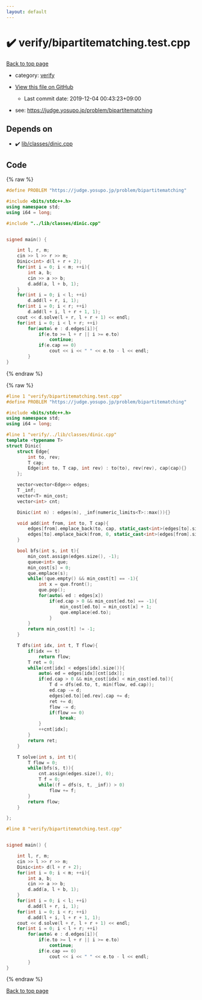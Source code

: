 ```yaml
---
layout: default
---
```


<!-- mathjax config similar to math.stackexchange -->
<script type="text/javascript" async
  src="https://cdnjs.cloudflare.com/ajax/libs/mathjax/2.7.5/MathJax.js?config=TeX-MML-AM_CHTML">
</script>
<script type="text/x-mathjax-config">
  MathJax.Hub.Config({
    TeX: { equationNumbers: { autoNumber: "AMS" }},
    tex2jax: {
      inlineMath: [ ['$','$'] ],
      processEscapes: true
    },
    "HTML-CSS": { matchFontHeight: false },
    displayAlign: "left",
    displayIndent: "2em"
  });
</script>

<script type="text/javascript" src="https://cdnjs.cloudflare.com/ajax/libs/jquery/3.4.1/jquery.min.js"></script>
<script src="https://cdn.jsdelivr.net/npm/jquery-balloon-js@1.1.2/jquery.balloon.min.js" integrity="sha256-ZEYs9VrgAeNuPvs15E39OsyOJaIkXEEt10fzxJ20+2I=" crossorigin="anonymous"></script>
<script type="text/javascript" src="../../assets/js/copy-button.js"></script>
<link rel="stylesheet" href="../../assets/css/copy-button.css" />


# :heavy_check_mark: verify/bipartitematching.test.cpp

<a href="../../index.html">Back to top page</a>

* category: <a href="../../index.html#e8418d1d706cd73548f9f16f1d55ad6e">verify</a>
* <a href="{{ site.github.repository_url }}/blob/master/verify/bipartitematching.test.cpp">View this file on GitHub</a>
    - Last commit date: 2019-12-04 00:43:23+09:00


* see: <a href="https://judge.yosupo.jp/problem/bipartitematching">https://judge.yosupo.jp/problem/bipartitematching</a>


## Depends on

* :heavy_check_mark: <a href="../../library/lib/classes/dinic.cpp.html">lib/classes/dinic.cpp</a>


## Code

<a id="unbundled"></a>
{% raw %}
```cpp
#define PROBLEM "https://judge.yosupo.jp/problem/bipartitematching"

#include <bits/stdc++.h>
using namespace std;
using i64 = long;

#include "../lib/classes/dinic.cpp"


signed main() {

    int l, r, m;
    cin >> l >> r >> m;
    Dinic<int> d(l + r + 2);
    for(int i = 0; i < m; ++i){
        int a, b;
        cin >> a >> b;
        d.add(a, l + b, 1);
    }
    for(int i = 0; i < l; ++i)
        d.add(l + r, i, 1);
    for(int i = 0; i < r; ++i)
        d.add(l + i, l + r + 1, 1);
    cout << d.solve(l + r, l + r + 1) << endl;
    for(int i = 0; i < l + r; ++i)
        for(auto& e : d.edges[i]){
            if(e.to >= l + r || i >= e.to)
                continue;
            if(e.cap == 0)
                cout << i << " " << e.to - l << endl;
        }
}


```
{% endraw %}

<a id="bundled"></a>
{% raw %}
```cpp
#line 1 "verify/bipartitematching.test.cpp"
#define PROBLEM "https://judge.yosupo.jp/problem/bipartitematching"

#include <bits/stdc++.h>
using namespace std;
using i64 = long;

#line 1 "verify/../lib/classes/dinic.cpp"
template <typename T>
struct Dinic{
    struct Edge{
        int to, rev;
        T cap;
        Edge(int to, T cap, int rev) : to(to), rev(rev), cap(cap){}
    };

    vector<vector<Edge>> edges;
    T _inf;
    vector<T> min_cost;
    vector<int> cnt;

    Dinic(int n) : edges(n), _inf(numeric_limits<T>::max()){}

    void add(int from, int to, T cap){
        edges[from].emplace_back(to, cap, static_cast<int>(edges[to].size()));
        edges[to].emplace_back(from, 0, static_cast<int>(edges[from].size()) - 1);
    }

    bool bfs(int s, int t){
        min_cost.assign(edges.size(), -1);
        queue<int> que;
        min_cost[s] = 0;
        que.emplace(s);
        while(!que.empty() && min_cost[t] == -1){
            int x = que.front();
            que.pop();
            for(auto& ed : edges[x])
                if(ed.cap > 0 && min_cost[ed.to] == -1){
                    min_cost[ed.to] = min_cost[x] + 1;
                    que.emplace(ed.to);
                }
        }
        return min_cost[t] != -1;
    }

    T dfs(int idx, int t, T flow){
        if(idx == t)
            return flow;
        T ret = 0;
        while(cnt[idx] < edges[idx].size()){
            auto& ed = edges[idx][cnt[idx]];
            if(ed.cap > 0 && min_cost[idx] < min_cost[ed.to]){
                T d = dfs(ed.to, t, min(flow, ed.cap));
                ed.cap -= d;
                edges[ed.to][ed.rev].cap += d;
                ret += d;
                flow -= d;
                if(flow == 0)
                    break;
            }
            ++cnt[idx];
        }
        return ret;
    }

    T solve(int s, int t){
        T flow = 0;
        while(bfs(s, t)){
            cnt.assign(edges.size(), 0);
            T f = 0;
            while((f = dfs(s, t, _inf)) > 0)
                flow += f;
        }
        return flow;
    }

};

#line 8 "verify/bipartitematching.test.cpp"


signed main() {

    int l, r, m;
    cin >> l >> r >> m;
    Dinic<int> d(l + r + 2);
    for(int i = 0; i < m; ++i){
        int a, b;
        cin >> a >> b;
        d.add(a, l + b, 1);
    }
    for(int i = 0; i < l; ++i)
        d.add(l + r, i, 1);
    for(int i = 0; i < r; ++i)
        d.add(l + i, l + r + 1, 1);
    cout << d.solve(l + r, l + r + 1) << endl;
    for(int i = 0; i < l + r; ++i)
        for(auto& e : d.edges[i]){
            if(e.to >= l + r || i >= e.to)
                continue;
            if(e.cap == 0)
                cout << i << " " << e.to - l << endl;
        }
}


```
{% endraw %}

<a href="../../index.html">Back to top page</a>

